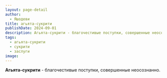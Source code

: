 ```yaml
---
layout: page-detail
author:
  - Яшодеви
title: агьята-сукрити
publishDate: 2024-09-01
description: Агьята-сукрити - благочестивые поступки, совершенные неосознанно.
tags:
  - агьята-сукрити
  - сукрити
  - заслуги
image:
---
```

**Агьята-сукрити** - благочестивые поступки, совершенные неосознанно.

